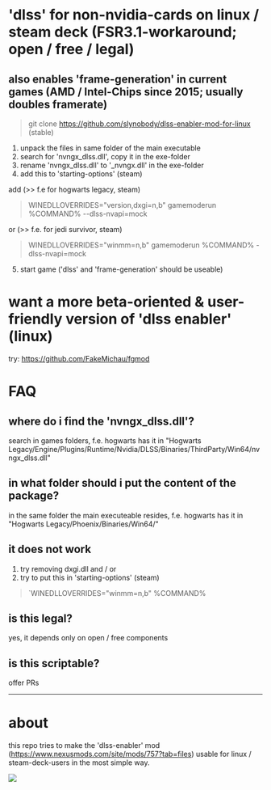 # 'dlss' for non-nvidia-cards on linux / steam deck (FSR3.1-workaround; open / free / legal)
## also enables 'frame-generation' in current games (AMD / Intel-Chips since 2015; usually doubles framerate)

> git clone https://github.com/slynobody/dlss-enabler-mod-for-linux (stable)

1. unpack the files in same folder of the main executable
2. search for 'nvngx_dlss.dll', copy it in the exe-folder
3. rename 'nvngx_dlss.dll' to '_nvngx.dll' in the exe-folder
4. add this to 'starting-options' (steam)

add (>> f.e for hogwarts legacy, steam)
> WINEDLLOVERRIDES="version,dxgi=n,b" gamemoderun %COMMAND%  --dlss-nvapi=mock
> 
or (>> f.e. for jedi survivor, steam)
> WINEDLLOVERRIDES="winmm=n,b" gamemoderun %COMMAND% -dlss-nvapi=mock
>
5. start game ('dlss' and 'frame-generation' should be useable)

# want a more beta-oriented & user-friendly version of 'dlss enabler' (linux)
try: https://github.com/FakeMichau/fgmod

# FAQ
## where do i find the 'nvngx_dlss.dll'?
search in games folders, f.e. hogwarts has it in "Hogwarts Legacy/Engine/Plugins/Runtime/Nvidia/DLSS/Binaries/ThirdParty/Win64/nvngx_dlss.dll"

## in what folder should i put the content of the package?
in the same folder the main executeable resides, f.e. hogwarts has it in "Hogwarts Legacy/Phoenix/Binaries/Win64/"

## it does not work
1. try removing dxgi.dll and / or
2. try to put this in 'starting-options' (steam)
> `WINEDLLOVERRIDES="winmm=n,b" %COMMAND%

## is this legal?
yes, it depends only on open / free components

## is this scriptable?
offer PRs

----
# about
this repo tries to make the 'dlss-enabler' mod (https://www.nexusmods.com/site/mods/757?tab=files) usable for linux / steam-deck-users in the most simple way.

<a href="https://artsandculture.google.com/experiment/viola-the-bird/nAEJVwNkp-FnrQ?cp=e30."><img src="https://images.pling.com/img/00/00/78/78/79/2160403/proxy-image1.jpeg"/></a>
